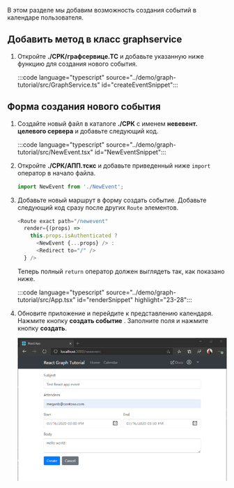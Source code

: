 <!-- markdownlint-disable MD002 MD041 -->

В этом разделе мы добавим возможность создания событий в календаре пользователя.

## <a name="add-method-to-graphservice"></a>Добавить метод в класс graphservice

1. Откройте **./СРК/графсервице.ТС** и добавьте указанную ниже функцию для создания нового события.

    :::code language="typescript" source="../demo/graph-tutorial/src/GraphService.ts" id="createEventSnippet":::

## <a name="create-new-event-form"></a>Форма создания нового события

1. Создайте новый файл в каталоге **./СРК** с именем **невевент. целевого сервера** и добавьте следующий код.

    :::code language="typescript" source="../demo/graph-tutorial/src/NewEvent.tsx" id="NewEventSnippet":::

1. Откройте **./СРК/АПП.тскс** и добавьте приведенный ниже `import` оператор в начало файла.

    ```typescript
    import NewEvent from './NewEvent';
    ```

1. Добавьте новый маршрут в форму создать событие. Добавьте следующий код сразу после других `Route` элементов.

    ```typescript
    <Route exact path="/newevent"
      render={(props) =>
        this.props.isAuthenticated ?
          <NewEvent {...props} /> :
          <Redirect to="/" />
      } />
    ```

    Теперь полный `return` оператор должен выглядеть так, как показано ниже.

    :::code language="typescript" source="../demo/graph-tutorial/src/App.tsx" id="renderSnippet" highlight="23-28":::

1. Обновите приложение и перейдите к представлению календаря. Нажмите кнопку **создать событие** . Заполните поля и нажмите кнопку **создать**.

    ![Снимок экрана с формой создания события](./images/create-event-01.png)
